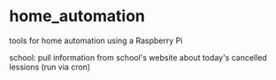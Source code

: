 # home_automation
tools for home automation using a Raspberry Pi


school: pull information from school's website about today's cancelled lessions (run via cron)
